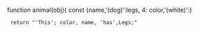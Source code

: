 function animal(obj){
    const {name,'(dog)':legs, 4: color,'(white)':}
   
     return "'This'; color, name, 'has',Legs;"
